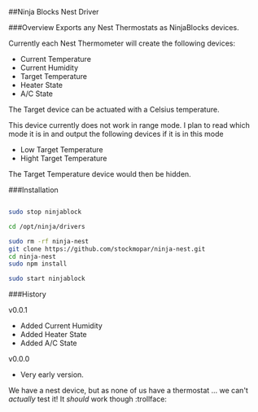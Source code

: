 
##Ninja Blocks Nest Driver

###Overview
Exports any Nest Thermostats as NinjaBlocks devices.

Currently each Nest Thermometer will create the following devices:
- Current Temperature
- Current Humidity
- Target Temperature
- Heater State
- A/C State

The Target device can be actuated with a Celsius temperature.

This device currently does not work in range mode.  I plan to read which mode it is in and output the following devices if it is in this mode
- Low Target Temperature
- Hight Target Temperature

The Target Temperature device would then be hidden.
 
###Installation

```sh

sudo stop ninjablock

cd /opt/ninja/drivers

sudo rm -rf ninja-nest
git clone https://github.com/stockmopar/ninja-nest.git
cd ninja-nest
sudo npm install

sudo start ninjablock

```

###History

v0.0.1

- Added Current Humidity
- Added Heater State
- Added A/C State

v0.0.0

- Very early version.

We have a nest device, but as none of us have a thermostat ... we can't *actually* test it!
It *should* work though :trollface:
